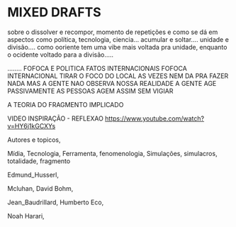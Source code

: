 # MIXED DRAFTS



sobre o dissolver e recompor,
momento de repetições e como se dá em aspectos como política, tecnologia, ciencia…
acumular e soltar….
unidade e divisão….
como  ooriente tem uma vibe mais voltada pra unidade, enquanto o ocidente voltado para a divisão…..


……..
FOFOCA E POLITICA
FATOS INTERNACIONAIS
FOFOCA INTERNACIONAL
TIRAR O FOCO DO LOCAL
AS VEZES NEM DA PRA FAZER NADA
MAS A GENTE NAO OBSERVA NOSSA REALIDADE
A GENTE AGE PASSIVAMENTE
AS PESSOAS AGEM ASSIM SEM VIGIAR




A TEORIA DO FRAGMENTO IMPLICADO


VIDEO INSPIRAÇÃO - REFLEXAO
https://www.youtube.com/watch?v=HY6j1kGCXYs



Autores e topicos,

Mídia, Tecnologia, Ferramenta, fenomenologia, Simulações, simulacros, totalidade, fragmento

Edmund_Husserl,

Mcluhan,
David Bohm,

Jean_Baudrillard,
Humberto Eco,

Noah Harari,

